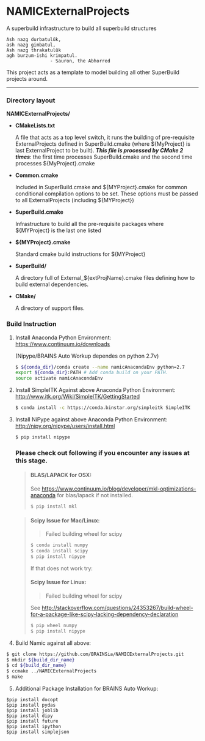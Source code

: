 NAMICExternalProjects
=====================
A superbuild infrastructure to build all superbuild structures

    Ash nazg durbatulûk, 
    ash nazg gimbatul,
    Ash nazg thrakatulûk 
    agh burzum-ishi krimpatul.
                    - Sauron, the Abhorred

This project acts as a template to model building all other SuperBuild projects around.
* * *
### Directory layout
__NAMICExternalProjects/__

* __CMakeLists.txt__

    A file that acts as a top level switch, it runs the building of pre-requisite ExternalProjects defined in SuperBuild.cmake (where ${MyProject} is last ExternalProject to be built).  **_This file is processed by CMake 2 times_**: the first time processes SuperBuild.cmake and the second time processes ${MyProject}.cmake

* __Common.cmake__

    Included in SuperBuild.cmake and ${MYProject}.cmake for common conditional compilation options to be set.  These options must be passed to all ExternalProjects (including ${MYProject})

* __SuperBuild.cmake__

    Infrastructure to build all the pre-requisite packages where ${MYProject} is the last one listed

* __${MYProject}.cmake__

    Standard cmake build instructions for ${MYProject}

* __SuperBuild/__

    A directory full of External_${extProjName}.cmake files defining how to build external dependencies.

* __CMake/__

    A directory of support files.
    
### Build Instruction
1. Install Anaconda Python Environment: https://www.continuum.io/downloads
    
   (Nipype/BRAINS Auto Workup dependes on python 2.7v)
   
   ```bash
   $ ${conda_dir}/conda create --name namicAnacondaEnv python=2.7
   export ${conda_dir}:PATH # Add conda build on your PATH. 
   source activate namicAnacondaEnv
   ```
  
2. Install SimpleITK Against above Anaconda Python Environment: http://www.itk.org/Wiki/SimpleITK/GettingStarted

   ```bash
   $ conda install -c https://conda.binstar.org/simpleitk SimpleITK
   ```
3. Install NiPype against above Anaconda Python Environment: http://nipy.org/nipype/users/install.html

   ```bash
   $ pip install nipype
   ```
   ### Please check out following if you encounter any issues at this stage.
   
   > #### BLAS/LAPACK for OSX:
   > See https://www.continuum.io/blog/developer/mkl-optimizations-anaconda for blas/lapack if not installed. 
   > ```bash
   > $ pip install mkl
   > ```
   
   > #### Scipy Issue for Mac/Linux:
   >    >
   >    > Failed building wheel for scipy
   >
   > ```bash
   > $ conda install numpy 
   > $ conda install scipy
   > $ pip install nipype
   > ```
   >
   > If that does not work try:
   >
   > #### Scipy Issue for Linux:
   >    >
   >    > Failed building wheel for scipy
   >
   > See http://stackoverflow.com/questions/24353267/build-wheel-for-a-package-like-scipy-lacking-dependency-declaration
   > 
   > ```bash
   > $ pip wheel numpy
   > $ pip install nipype
   > ```
   
   
4. Build Namic against all above:

  ```bash
  $ git clone https://github.com/BRAINSia/NAMICExternalProjects.git
  $ mkdir ${build_dir_name}
  $ cd ${build_dir_name}
  $ ccmake ../NAMICExternalProjects
  $ make
  ```
5. Additional Package Installation for BRAINS Auto Workup:

  ```
  $pip install docopt
  $pip install pydas
  $pip install joblib
  $pip install dipy
  $pip install future
  $pip install ipython
  $pip install simplejson
  ```
